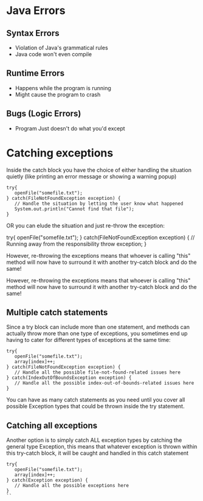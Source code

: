 # Java Errors
## Syntax Errors
* Violation of Java's grammatical rules
* Java code won't even compile

## Runtime Errors
* Happens while the program is running
* Might cause the program to crash

## Bugs (Logic Errors)
* Program Just doesn't do what you'd except

# Catching exceptions
Inside the catch block you have the choice of either handling the situation quietly 
(like printing an error message or showing a warning popup)

```
try{
   openFile("somefile.txt");
} catch(FileNotFoundException exception) {
   // Handle the situation by letting the user know what happened
   System.out.println("Cannot find that file");
}
```

OR you can elude the situation and just re-throw the exception:

try{
   openFile("somefile.txt");
} catch(FileNotFoundException exception) {
   // Running away from the responsibility 
   throw exception;
}

However, re-throwing the exceptions means that whoever is calling "this" method 
will now have to surround it with another try-catch block and do the same!

However, re-throwing the exceptions means that whoever is calling "this" method will now have to surround it with another try-catch block and do the same!

## Multiple catch statements
Since a try block can include more than one statement, and methods can actually throw more than one type of exceptions, you sometimes end up having to cater for different types of exceptions at the same time:

```
try{
   openFile("somefile.txt");
   array[index]++;
} catch(FileNotFoundException exception) {
   // Handle all the possible file-not-found-related issues here
} catch(IndexOutOfBoundsException exception) {
   // Handle all the possible index-out-of-bounds-related issues here
} 
```
You can have as many catch statements as you need until you cover all possible Exception types that could be thrown inside the try statement.

## Catching all exceptions
Another option is to simply catch ALL exception types by catching the general type Exception, this means that whatever exception is thrown within this try-catch block, it will be caught and handled in this catch statement

```
try{
   openFile("somefile.txt");
   array[index]++;
} catch(Exception exception) {
   // Handle all the possible exceptions here
} 
``

